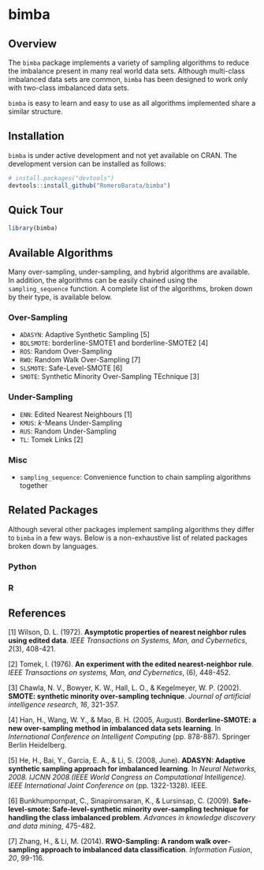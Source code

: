 # bimba
## Overview
The `bimba` package implements a variety of sampling algorithms to reduce the imbalance present in many real world data sets. Although multi-class imbalanced data sets are common, `bimba` has been designed to work only with two-class imbalanced data sets.

`bimba` is easy to learn and easy to use as all algorithms implemented share a similar structure.

## Installation
`bimba` is under active development and not yet available on CRAN. The 
development version can be installed as follows:

```r
# install.packages("devtools")
devtools::install_github("RomeroBarata/bimba")
```

## Quick Tour

```r
library(bimba)


```

## Available Algorithms
Many over-sampling, under-sampling, and hybrid algorithms are available. In addition, the algorithms can be easily chained using the `sampling_sequence` function. A complete list of the algorithms, broken down by their type, is available below.

### Over-Sampling
- `ADASYN`: Adaptive Synthetic Sampling [5]
- `BDLSMOTE`: borderline-SMOTE1 and borderline-SMOTE2 [4]
- `ROS`: Random Over-Sampling
- `RWO`: Random Walk Over-Sampling [7]
- `SLSMOTE`: Safe-Level-SMOTE [6]
- `SMOTE`: Synthetic Minority Over-Sampling TEchnique [3]

### Under-Sampling
- `ENN`: Edited Nearest Neighbours [1]
- `KMUS`: _k_-Means Under-Sampling
- `RUS`: Random Under-Sampling
- `TL`: Tomek Links [2]

### Misc
- `sampling_sequence`: Convenience function to chain sampling algorithms 
together

## Related Packages
Although several other packages implement sampling algorithms they differ to `bimba` in a few ways. Below is a non-exhaustive list of related packages 
broken down by languages.

### Python

### R

## References
[1] Wilson, D. L. (1972). **Asymptotic properties of nearest neighbor rules 
using edited data**. _IEEE Transactions on Systems, Man, and Cybernetics_, 
_2_(3), 408-421.

[2] Tomek, I. (1976). **An experiment with the edited nearest-neighbor rule**. 
_IEEE Transactions on systems, Man, and Cybernetics_, (6), 448-452.

[3] Chawla, N. V., Bowyer, K. W., Hall, L. O., & Kegelmeyer, W. P. (2002). 
**SMOTE: synthetic minority over-sampling technique**. _Journal of artificial intelligence research_, _16_, 321-357.

[4] Han, H., Wang, W. Y., & Mao, B. H. (2005, August). **Borderline-SMOTE: a 
new over-sampling method in imbalanced data sets learning**. In _International Conference on Intelligent Computing_ (pp. 878-887). Springer Berlin Heidelberg.

[5] He, H., Bai, Y., Garcia, E. A., & Li, S. (2008, June). **ADASYN: Adaptive synthetic sampling approach for imbalanced learning**. In _Neural Networks, 
2008. IJCNN 2008.(IEEE World Congress on Computational Intelligence). IEEE International Joint Conference on_ (pp. 1322-1328). IEEE.

[6] Bunkhumpornpat, C., Sinapiromsaran, K., & Lursinsap, C. (2009). **Safe-level-smote: Safe-level-synthetic minority over-sampling technique for handling the class imbalanced problem**. _Advances in knowledge discovery and data mining_, 475-482.

[7] Zhang, H., & Li, M. (2014). **RWO-Sampling: A random walk over-sampling approach to imbalanced data classification**. _Information Fusion_, _20_, 
99-116.